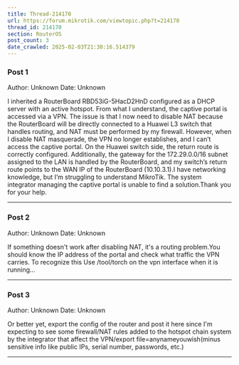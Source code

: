 ```yaml
---
title: Thread-214170
url: https://forum.mikrotik.com/viewtopic.php?t=214170
thread_id: 214170
section: RouterOS
post_count: 3
date_crawled: 2025-02-03T21:30:16.514379
---
```


### Post 1
Author: Unknown
Date: Unknown

I inherited a RouterBoard RBD53iG-5HacD2HnD configured as a DHCP server with an active hotspot. From what I understand, the captive portal is accessed via a VPN. The issue is that I now need to disable NAT because the RouterBoard will be directly connected to a Huawei L3 switch that handles routing, and NAT must be performed by my firewall. However, when I disable NAT masquerade, the VPN no longer establishes, and I can’t access the captive portal. On the Huawei switch side, the return route is correctly configured. Additionally, the gateway for the 172.29.0.0/16 subnet assigned to the LAN is handled by the RouterBoard, and my switch’s return route points to the WAN IP of the RouterBoard (10.10.3.1).I have networking knowledge, but I’m struggling to understand MikroTik. The system integrator managing the captive portal is unable to find a solution.Thank you for your help.

---
### Post 2
Author: Unknown
Date: Unknown

If something doesn't work after disabling NAT, it's a routing problem.You should know the IP address of the portal and check what traffic the VPN carries. To recognize this Use /tool/torch on the vpn interface when it is running...

---
### Post 3
Author: Unknown
Date: Unknown

Or better yet, export the config of the router and post it here since I'm expecting to see some firewall/NAT rules added to the hotspot chain system by the integrator that affect the VPN/export file=anynameyouwish(minus sensitive info like public IPs, serial number, passwords, etc.)

---
